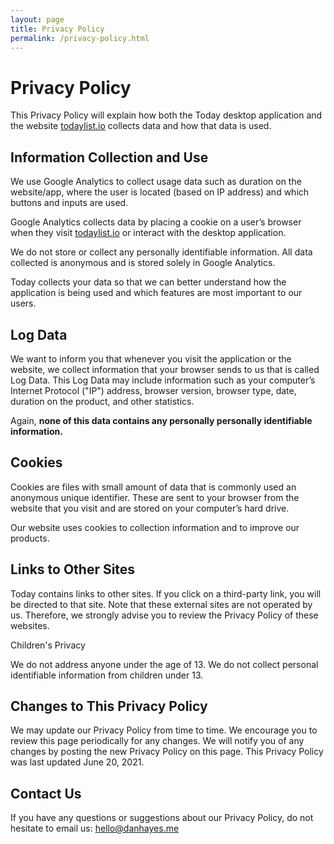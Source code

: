 ```yaml
---
layout: page
title: Privacy Policy
permalink: /privacy-policy.html
---
```


# Privacy Policy

This Privacy Policy will explain how both the Today desktop application and the website [todaylist.io](http://todaylist.io) collects data and how that data is used.

## Information Collection and Use

We use Google Analytics to collect usage data such as duration on the website/app, where the user is located (based on IP address) and which buttons and inputs are used.

Google Analytics collects data by placing a cookie on a user’s browser when they visit [todaylist.io](http://todaylist.io) or interact with the desktop application.

We do not store or collect any personally identifiable information. All data collected is anonymous and is stored solely in Google Analytics.

Today collects your data so that we can better understand how the application is being used and which features are most important to our users.

## Log Data

We want to inform you that whenever you visit the application or the website, we collect information that your browser sends to us that is called Log Data. This Log Data may include information such as your computer’s Internet Protocol ("IP") address, browser version, browser type, date, duration on the product, and other statistics.

Again, **none of this data contains any personally personally identifiable information.**

## Cookies

Cookies are files with small amount of data that is commonly used an anonymous unique identifier. These are sent to your browser from the website that you visit and are stored on your computer’s hard drive.

Our website uses cookies to collection information and to improve our products.

## Links to Other Sites

Today contains links to other sites. If you click on a third-party link, you will be directed to that site. Note that these external sites are not operated by us. Therefore, we strongly advise you to review the Privacy Policy of these websites.

Children's Privacy

We do not address anyone under the age of 13. We do not collect personal identifiable information from children under 13.

## Changes to This Privacy Policy

We may update our Privacy Policy from time to time. We encourage you to review this page periodically for any changes. We will notify you of any changes by posting the new Privacy Policy on this page. This Privacy Policy was last updated June 20, 2021.

## Contact Us

If you have any questions or suggestions about our Privacy Policy, do not hesitate to email us: [hello@danhayes.me](mailto:hello@danhayes.me)
